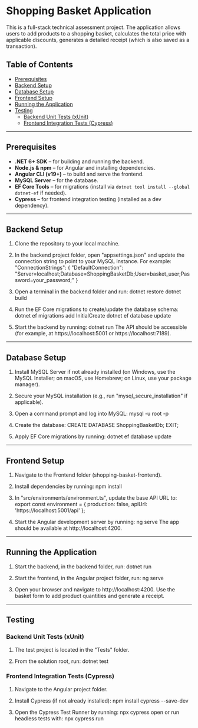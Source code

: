 # Shopping Basket Application

This is a full-stack technical assessment project. The application allows users to add products to a shopping basket, calculates the total price with applicable discounts, generates a detailed receipt (which is also saved as a transaction).

## Table of Contents

- [Prerequisites](#prerequisites)
- [Backend Setup](#backend-setup)
- [Database Setup](#database-setup)
- [Frontend Setup](#frontend-setup)
- [Running the Application](#running-the-application)
- [Testing](#testing)
  - [Backend Unit Tests (xUnit)](#backend-unit-tests-xunit)
  - [Frontend Integration Tests (Cypress)](#frontend-integration-tests-cypress)

---

## Prerequisites

- **.NET 6+ SDK** – for building and running the backend.
- **Node.js & npm** – for Angular and installing dependencies.
- **Angular CLI (v19+)** – to build and serve the frontend.
- **MySQL Server** – for the database.
- **EF Core Tools** – for migrations (install via `dotnet tool install --global dotnet-ef` if needed).
- **Cypress** – for frontend integration testing (installed as a dev dependency).

---

## Backend Setup

1. Clone the repository to your local machine.

2. In the backend project folder, open "appsettings.json" and update the connection string to point to your MySQL instance. For example:
  "ConnectionStrings": {
    "DefaultConnection": "Server=localhost;Database=ShoppingBasketDb;User=basket_user;Password=your_password;"
  }

3. Open a terminal in the backend folder and run:
  dotnet restore
  dotnet build

4. Run the EF Core migrations to create/update the database schema:
  dotnet ef migrations add InitialCreate
  dotnet ef database update

5. Start the backend by running: dotnet run
The API should be accessible (for example, at https://localhost:5001 or https://localhost:7189).

---

## Database Setup

1. Install MySQL Server if not already installed (on Windows, use the MySQL Installer; on macOS, use Homebrew; on Linux, use your package manager).

2. Secure your MySQL installation (e.g., run "mysql_secure_installation" if applicable).

3. Open a command prompt and log into MySQL: mysql -u root -p

4. Create the database: CREATE DATABASE ShoppingBasketDb; EXIT;

5. Apply EF Core migrations by running: dotnet ef database update

---

## Frontend Setup
1. Navigate to the Frontend folder (shopping-basket-frontend).

2. Install dependencies by running: npm install

3. In "src/environments/environment.ts", update the base API URL to:
  export const environment = {
  production: false,
  apiUrl: 'https://localhost:5001/api'
  };

4. Start the Angular development server by running: ng serve
The app should be available at http://localhost:4200.

---

## Running the Application
1. Start the backend, in the backend folder, run: dotnet run
  
2. Start the frontend, in the Angular project folder, run: ng serve
   
3. Open your browser and navigate to http://localhost:4200. Use the basket form to add product quantities and generate a receipt.

---

## Testing

### Backend Unit Tests (xUnit)
1. The test project is located in the "Tests" folder.
   
2. From the solution root, run: dotnet test

### Frontend Integration Tests (Cypress)
1. Navigate to the Angular project folder.
 
2. Install Cypress (if not already installed): npm install cypress --save-dev
 
3. Open the Cypress Test Runner by running: npx cypress open or run headless tests with: npx cypress run
